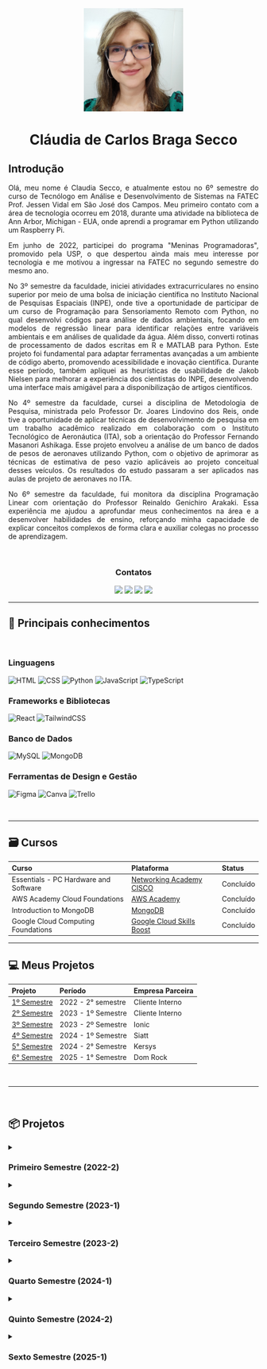 <Div align="center" >

<img align="center" src="/docs/ClaudiaCBS2.jpg" alt="Foto do Perfil" width="200"/>

# Cláudia de Carlos Braga Secco

</Div>

## Introdução

<Div align="justify" >

Olá, meu nome é Claudia Secco, e atualmente estou no 6º semestre do curso de Tecnólogo em Análise e Desenvolvimento de Sistemas na FATEC Prof. Jessen Vidal em São José dos Campos. Meu primeiro contato com a área de tecnologia ocorreu em 2018, durante uma atividade na biblioteca de Ann Arbor, Michigan - EUA, onde aprendi a programar em Python utilizando um Raspberry Pi.

Em junho de 2022, participei do programa "Meninas Programadoras", promovido pela USP, o que despertou ainda mais meu interesse por tecnologia e me motivou a ingressar na FATEC no segundo semestre do mesmo ano.

No 3º semestre da faculdade, iniciei atividades extracurriculares no ensino superior por meio de uma bolsa de iniciação científica no Instituto Nacional de Pesquisas Espaciais (INPE), onde tive a oportunidade de participar de um curso de Programação para Sensoriamento Remoto com Python, no qual desenvolvi códigos para análise de dados ambientais, focando em modelos de regressão linear para identificar relações entre variáveis ambientais e em análises de qualidade da água. Além disso, converti rotinas de processamento de dados escritas em R e MATLAB para Python. Este projeto foi fundamental para adaptar ferramentas avançadas a um ambiente de código aberto, promovendo acessibilidade e inovação científica. Durante esse período, também apliquei as heurísticas de usabilidade de Jakob Nielsen para melhorar a experiência dos cientistas do INPE, desenvolvendo uma interface mais amigável para a disponibilização de artigos científicos.

No 4º semestre da faculdade, cursei a disciplina de Metodologia de Pesquisa, ministrada pelo Professor Dr. Joares Lindovino dos Reis, onde tive a oportunidade de aplicar técnicas de desenvolvimento de pesquisa em um trabalho acadêmico realizado em colaboração com o Instituto Tecnológico de Aeronáutica (ITA), sob a orientação do Professor Fernando Masanori Ashikaga. Esse projeto envolveu a análise de um banco de dados de pesos de aeronaves utilizando Python, com o objetivo de aprimorar as técnicas de estimativa de peso vazio aplicáveis ao projeto conceitual desses veículos. Os resultados do estudo passaram a ser aplicados nas aulas de projeto de aeronaves no ITA. 

No 6º semestre da faculdade, fui monitora da disciplina Programação Linear com orientação do Professor Reinaldo Genichiro Arakaki. Essa experiência me ajudou a aprofundar meus conhecimentos na área e a desenvolver habilidades de ensino, reforçando minha capacidade de explicar conceitos complexos de forma clara e auxiliar colegas no processo de aprendizagem.

</Div>

<br />

<Div align="center" >

### Contatos

<a href = "https://github.com/ClaudiaCBS" target="_blank"><img src="https://img.shields.io/badge/github-%23121011.svg?style=for-the-badge&logo=github&logoColor=white" target="_blank"></a>
<a href= "https://www.linkedin.com/in/cl%C3%A1udia-cbs-649572293/" target="_blank"><img src="https://img.shields.io/badge/-LinkedIn-%230077B5?style=for-the-badge&logo=linkedin&logoColor=white" target="_blank"></a>
<a href = "mailto:claudiacarlosbsecco@gmail.com"><img src="https://img.shields.io/badge/Gmail-D14836?style=for-the-badge&logo=gmail&logoColor=white" target="_blank"></a>
<a href = "http://lattes.cnpq.br/2409093699467903"><img src="https://img.shields.io/badge/CNPq-Lattes-blue?style=for-the-badge" target="_blank"></a>

</Div>

<hr />

## :pencil: Principais conhecimentos

<br />

### **Linguagens**

![HTML](https://img.shields.io/badge/HTML5-E34F26?style=for-the-badge&logo=html5&logoColor=white)
![CSS](https://img.shields.io/badge/CSS3-1572B6?style=for-the-badge&logo=css3&logoColor=white)
![Python](https://img.shields.io/badge/Python-FFD43B?style=for-the-badge&logo=python&logoColor=blue)
![JavaScript](https://img.shields.io/badge/JavaScript-323330?style=for-the-badge&logo=javascript&logoColor=F7DF1E)
![TypeScript](https://img.shields.io/badge/TypeScript-007ACC?style=for-the-badge&logo=typescript&logoColor=white)

### **Frameworks e Bibliotecas**

![React](https://img.shields.io/badge/React-20232A?style=for-the-badge&logo=react&logoColor=61DAFB)
![TailwindCSS](https://img.shields.io/badge/Tailwind_CSS-38B2AC?style=for-the-badge&logo=tailwind-css&logoColor=white)

### **Banco de Dados**

![MySQL](https://img.shields.io/badge/MySQL-005C84?style=for-the-badge&logo=mysql&logoColor=white)
![MongoDB](https://img.shields.io/badge/MongoDB-47A248?style=for-the-badge&logo=mongodb&logoColor=white)

### **Ferramentas de Design e Gestão**

![Figma](https://img.shields.io/badge/Figma-F24E1E?style=for-the-badge&logo=figma&logoColor=white)
![Canva](https://img.shields.io/badge/Canva-%2300C4CC.svg?&style=for-the-badge&logo=Canva&logoColor=white)
![Trello](https://img.shields.io/badge/Trello-0052CC?style=for-the-badge&logo=trello&logoColor=white)

<br>

---

## :card_file_box: Cursos

| Curso                                 | Plataforma                                                                                 | Status       |
| :------------------------------------ | :----------------------------------------------------------------------------------------- | :----------- |
| Essentials - PC Hardware and Software | [Networking Academy CISCO](https://www.netacad.com/courses/it-essentials?courseLang=en-US) | Concluído    |
| AWS Academy Cloud Foundations         | [AWS Academy](https://aws.amazon.com/pt/training/awsacademy/)                              | Concluído    |
| Introduction to MongoDB               | [MongoDB](https://learn.mongodb.com/learning-paths/introduction-to-mongodb)                | Concluído    |
| Google Cloud Computing Foundations    | [Google Cloud Skills Boost](https://www.cloudskillsboost.google/)                          | Concluído    |

---

## :computer: Meus Projetos

| Projeto                                                     | Período            | Empresa Parceira |
| :---------------------------------------------------------- | :----------------- | :--------------- |
| [1º Semestre](https://github.com/ClaudiaCBS/API_01_SEMESTE) | 2022 - 2° semestre | Cliente Interno  |
| [2º Semestre](https://github.com/ClaudiaCBS/API_02_SEMESTE) | 2023 - 1º Semestre | Cliente Interno  |
| [3º Semestre](https://github.com/ClaudiaCBS/API_03_SEMESTE) | 2023 - 2º Semestre | Ionic            |
| [4º Semestre](https://github.com/ClaudiaCBS/API_04_SEMESTE) | 2024 - 1º Semestre | Siatt            |
| [5° Semestre](https://github.com/ClaudiaCBS/API_05_SEMESTE) | 2024 - 2° Semestre | Kersys           |
| [6° Semestre](https://github.com/FATEC-FULLSTACK/API6)      | 2025 - 1° Semestre | Dom Rock         |

<br />

---

<br>

## :package: Projetos

<details><summary><h3>Primeiro Semestre (2022-2)</h3></summary>

<Div align="justify" >

> [Link para a API do 1º Semestre](https://github.com/ClaudiaCBS/API_01_SEMESTE)

No 1º semestre do curso, desenvolvemos um projeto em parceria com o Professor Antonio Egydio São Thiago Graça da FATEC, atuando como cliente interno. O problema identificado era que o processo de controle de equipamentos com problemas de hardware e/ou software na instituição era manual, levando a desorganização, dificuldades em rastrear os defeitos e atrasos na manutenção. A solução proposta foi criar um sistema web para o Controle de Ordens de Serviço, automatizando o processo de registro de equipamentos com problemas de hardware e/ou software. O sistema também incluiu a criação de um mapa de localização (layout) com uma legenda para identificar possíveis defeitos.

Para o gerenciamento eficiente do projeto, utilizamos um repositório no GitHub, o que permitiu o controle de versionamento e o acompanhamento colaborativo do desenvolvimento.

No aspecto técnico, foram utilizadas linguagens como Python e JavaScript, além de tecnologias web como HTML5 e CSS3. O desenvolvimento foi suportado pelos frameworks Flask e Bootstrap, que facilitaram a construção e estilização da aplicação.

</Div>

### Tecnologias utilizadas

<br>
   
<img width="50 rem" src="https://cdn.jsdelivr.net/gh/devicons/devicon/icons/figma/figma-original.svg"/> Figma

> Utilizado para desenvolver o protótipo apresentado ao cliente.

<img width="50 rem" src="https://cdn.jsdelivr.net/gh/devicons/devicon/icons/vscode/vscode-original.svg"/> VScode

> Utilizado para o desenvolvimento do código de todo o projeto.

<img width="50 rem" src="https://cdn.jsdelivr.net/gh/devicons/devicon/icons/html5/html5-original.svg"/> HTML

> Utilizado HTML no projeto para criar a estrutura do sistema web para o controle de ordens de serviço.

<img width="50 rem" src="https://cdn.jsdelivr.net/gh/devicons/devicon/icons/css3/css3-original.svg"/> CSS

> Utilizamos o CSS para estilizar, para melhorar a apresentação visual de nossas páginas criadas com HTML. Com o CSS, conseguimos controlar cores, fontes e layout.

<img width="50 rem" src="https://cdn.jsdelivr.net/gh/devicons/devicon/icons/github/github-original.svg"/> Github

> Utilizamos o GitHub para a hospedagem do código-fonte, facilitando o trabalho em equipe, oferecendo controle de versão eficiente e permitindo o gerenciamento dos colaboradores.

<img width="50 rem" src="https://cdn.jsdelivr.net/gh/devicons/devicon/icons/python/python-original.svg"/> Python

> Utilizamos o Python devido à sua simplicidade e facilidade de aprendizado, especialmente para iniciantes. Implementamos o uso de Python para permitir que o usuário abra um chamado para reportar problemas em equipamentos com mau funcionamento.

<img width="50 rem" src="https://cdn.jsdelivr.net/gh/devicons/devicon/icons/javascript/javascript-original.svg"/> JavaScript

> Utilizamos JavaScript para implementar a funcionalidade de layout editável dos laboratórios, permitindo que os usuários ajustem a disposição dos equipamentos e identifiquem visualmente os locais com defeitos de hardware ou software de forma interativa.

</br>

### Demonstração do Projeto

<img src="/docs/projeto01.gif/" alt="Demonstração do Projeto" style="zoom: 150%;" />

### Contribuições

<Div align="justify" >

Neste projeto, integrei o time de desenvolvimento back-end, onde criei funções para atualizar as especificações dos computadores em uma determinada sala. Minha contribuição foi integrá-la à interface HTML, permitindo que os usuários possam modificar informações como o sistema operacional, o processador e a memória RAM diretamente na página web.

</Div>

### Hard Skills

- Desenvolvimento WEB (Utilizando SQL e Python)

> Sei fazer com autonomia.

- Controle de versionamento (GIT e GITHUB)

> Sei fazer com autonomia.

### Soft Skills

- Comunicação

> Durante as reuniões diárias (dailys), desenvolvi a habilidade de comunicar de forma clara as dificuldades que estava enfrentando no desenvolvimento, buscando soluções em equipe. A troca constante de feedback com os colegas me ajudou a melhorar a execução das minhas tarefas e a manter o alinhamento com os objetivos do projeto. Durante a primeira sprint do projeto, informei a equipe sobre os impedimentos que enfrentava para a execução da minha tarefa, permitindo que fossem tomadas as devidas ações corretivas de forma rápida e colaborativa.

- Trabalho em equipe

> Trabalhar em equipe foi essencial neste projeto. A cooperação com a equipe permitiu que eu concluísse minhas tarefas com sucesso, sempre contando com a ajuda dos demais para superar desafios. Por exemplo, a ajuda de um colega mais experiente foi fundamental para a execução de minhas tarefas, permitindo a conclusão da minha tarefa e me ajudando a aprender novas abordagens para resolver problemas técnicos.

</details>

<details><summary><h3>Segundo Semestre (2023-1)</h3></summary>

<Div align="justify" >

> [Link para a API do 2º Semestre](https://github.com/ClaudiaCBS/API_02_SEMESTE)

No 2º semestre do curso, desenvolvemos um projeto em parceria com o Professor Giuliano Araujo Bertoti da FATEC, atuando como cliente interno. O problema identificado era que o processo de controle das atividades avaliativas dos professores de uma escola estadual era manual e sujeito a erros, o que dificultava a organização e a visualização do desempenho dos alunos. A solução proposta foi desenvolver um programa desktop em Java para automatizar o controle de atividades avaliativas. O sistema foi projetado para gerenciar o cadastro de turmas e alunos, registrar instrumentos avaliativos, calcular médias de notas e fornecer uma interface gráfica intuitiva para facilitar a visualização do desempenho dos alunos.

Para o gerenciamento do desenvolvimento, utilizamos a metodologia ágil Scrum e um repositório no GitHub, o que permitiu o controle eficiente das versões e a colaboração contínua da equipe.

No aspecto técnico, utilizamos Java para a implementação das funcionalidades e Swing para a construção da interface gráfica.

</Div>

### Tecnologias utilizadas

<br>
   
<img width="50 rem" src="https://cdn.jsdelivr.net/gh/devicons/devicon/icons/figma/figma-original.svg"/> Figma

> Utilizado para desenvolver o protótipo apresentado ao cliente.

<img width="50 rem" src="https://cdn.jsdelivr.net/gh/devicons/devicon/icons/java/java-original.svg"/> Java

> Utilizamos Java para a criação do programa desktop.

<img src="/docs/netbeans.png/" alt="NetBeans" width="50 rem"/> Apache NetBeans

> Utilizado Apache NetBeans como IDE para o desenvolvimento do código de todo o projeto.

<img width="50 rem" src="https://cdn.jsdelivr.net/gh/devicons/devicon/icons/mysql/mysql-original.svg"/> MySQL

> Utilizado para o armazenamento e consulta de dados do sistema.

<img width="50 rem" src="https://cdn.jsdelivr.net/gh/devicons/devicon/icons/github/github-original.svg"/> Github

> Utilizado GitHub para a hospedagem do código-fonte, facilitando o trabalho em equipe, oferecendo controle de versão eficiente e permitindo o gerenciamento dos colaboradores.

</br>

### Demonstração do Projeto

https://user-images.githubusercontent.com/90930885/229379236-2301d570-b1f4-48e0-b01a-85aa8f1229b3.mp4

### Contribuições

<Div align="justify" >

Neste projeto, atuei como Product Owner, sendo responsável pela comunicação direta com o cliente, o Professor Giuliano Araujo Bertoti, garantindo que as necessidades do projeto fossem compreendidas e alinhadas com a equipe de desenvolvimento. Além disso, trabalhei na implementação das telas internas do sistema, criando o layout das interfaces para a edição de turmas, alunos e atividades avaliativas. Meu papel envolveu a definição estratégica da disposição dos botões e demais elementos visuais, assegurando uma organização clara e intuitiva, facilitando a navegação e aprimorando a usabilidade do sistema.

</Div>

### Hard Skills

- Desenvolvimento Desktop (Java)

> Conhecimento básico em desenvolvimento de aplicações Java Desktop e adquiri familiaridade com o uso do NetBeans como ambiente de desenvolvimento integrado.

- Utilização de um SGBD e bancos de dados relacionais (MySQL)

> Conhecimento básico em consultas, criação e manipulação de tabelas, inserção de dados.

- Controle de versionamento (GIT e GITHUB)

> Sei fazer com autonomia.

### Soft Skills

- Autonomia

> Desenvolvi minha autonomia ao assumir maior responsabilidade pelo projeto e tomar decisões de forma independente. Como Product Owner, uma de minhas atribuições era garantir que os requisitos do cliente fossem compreendidos pela equipe e implementados corretamente. Em um momento específico, percebi que o projeto estava travado devido à falta de clareza sobre as necessidades do cliente. Tomei a iniciativa de me comunicar diretamente com o cliente para esclarecer esses pontos críticos, e em seguida, reuni a equipe para revisar o escopo e ajustar o planejamento, garantindo o progresso contínuo do projeto.

- Comunicação

> Minhas habilidades de comunicação foram aprimoradas no papel de Product Owner, onde precisei transmitir claramente os requisitos do cliente à equipe, além de negociar ajustes e priorizar funcionalidades conforme o andamento do projeto. Em uma das reuniões, enfrentei um desafio de negociação com o cliente, pois ele solicitou mudanças que impactariam o cronograma. Nessa ocasião, fui capaz de mediar a situação, ajustando o escopo sem comprometer as expectativas do cliente ou o prazo, garantindo um entendimento mútuo entre todas as partes envolvidas.

- Organização

> Desenvolvida ao dividir e gerenciar minhas responsabilidades no projeto. Como Product Owner, precisei ser bem organizada para estruturar corretamente o Backlog do Produto, priorizando funcionalidades e dividindo tarefas conforme as necessidades do projeto. Além disso, organizei as sprints de forma estratégica, assegurando que as entregas seguissem o cronograma estabelecido, facilitando o acompanhamento do progresso e a alocação eficiente dos recursos da equipe.

</details>

<details><summary><h3>Terceiro Semestre (2023-2)</h3></summary>

<Div align="justify" >

> [Link para a API do 3º Semestre](https://github.com/ClaudiaCBS/API_03_SEMESTE)

No 3º semestre do curso, desenvolvemos um projeto em parceria com a Ionic Health, uma empresa que oferece tecnologias remotas para automatizar, monitorar e realizar teleoperações no setor de saúde. O problema apresentado foi a necessidade de uma plataforma centralizada para gerenciar, monitorar e documentar os processos regulatórios essenciais da empresa, o que dificultava a eficiência e a rastreabilidade dessas atividades. A solução proposta foi desenvolver uma sofisticada plataforma web que permitiria à empresa gerenciar todos os seus processos regulatórios em um único sistema, proporcionando uma interface de usuário intuitiva e amigável.

A plataforma incluiria funcionalidades como gestão de processos regulatórios, monitoramento em tempo real, documentação completa, acompanhamento de prazos, notificações e lembretes, geração de relatórios e análises, controle de acesso, segurança de dados, colaboração entre equipes, integração com ferramentas externas, auditoria, rastreabilidade e histórico de alterações.

Para o gerenciamento do projeto, utilizamos a metodologia ágil Scrum e um repositório no GitHub, o que permitiu um controle eficiente das versões e a colaboração contínua da equipe.

No aspecto técnico, utilizamos tecnologias como PostgreSQL, Node.js, JavaScript e Tailwind.

</Div>

### Tecnologias utilizadas

<br>
   
<img width="50 rem" src="https://cdn.jsdelivr.net/gh/devicons/devicon/icons/figma/figma-original.svg"/> Figma

> Utilizado para desenvolver o protótipo apresentado ao cliente.

<img width="50 rem" src="https://cdn.jsdelivr.net/gh/devicons/devicon/icons/vscode/vscode-original.svg"/> VScode

> Utilizado para o desenvolvimento do código de todo o projeto.

<img width="50 rem" src="https://cdn.jsdelivr.net/gh/devicons/devicon/icons/html5/html5-original.svg"/> HTML

> Utilizado para estruturar o conteúdo da plataforma web, definindo a organização dos elementos e a semântica das páginas.

<img width="50 rem" src="https://github.com/apiFatec/API-3-Semestre-Ionic/assets/112169639/8f7699b6-4ee3-4bfb-a761-f79faa45049d"/> Tailwind

> Utilizado para estilizar a aplicação de forma rápida e eficiente, permitindo a criação de interfaces responsivas e personalizadas por meio de classes utilitárias.

<img width="50 rem" src="https://cdn.jsdelivr.net/gh/devicons/devicon/icons/github/github-original.svg"/> Github

> Utilizamos o GitHub para a hospedagem do código-fonte, facilitando o trabalho em equipe, oferecendo controle de versão eficiente e permitindo o gerenciamento dos colaboradores.

<img width="50 rem" src="https://cdn.jsdelivr.net/gh/devicons/devicon/icons/typescript/typescript-original.svg"/> TypeScript

> Utilizamos para fornecer tipagem estática ao JavaScript, melhorando a manutenção do código e reduzindo erros durante o desenvolvimento.

<img width="50 rem" src="https://cdn.jsdelivr.net/gh/devicons/devicon/icons/nodejs/nodejs-original-wordmark.svg"/> Node.Js

> Utilizado para desenvolver o back-end da aplicação, permitindo a criação de APIs e a gestão do servidor de forma eficiente.

<img width="50 rem" src="https://cdn.jsdelivr.net/gh/devicons/devicon/icons/postgresql/postgresql-original-wordmark.svg"/> PostgreSQL

> Utilizado como sistema de gerenciamento de banco de dados, garantindo o armazenamento seguro e eficiente das informações dos processos regulatórios.

### Demonstração do Projeto

<img src="/docs/projeto03.gif/" alt="Demonstração do Projeto" style="zoom: 150%;" />

### Contribuições

<Div align="justify" >

Neste projeto, pela segunda vez, atuei como Product Owner, sendo responsável pela comunicação direta com o representante da empresa Ionic Health. Essa foi a minha primeira experiência real de trabalhar diretamente com uma empresa, e enfrentei o desafio de atender às demandas de um cliente exigente. Minha principal responsabilidade foi garantir que as necessidades do cliente fossem compreendidas e alinhadas com a equipe de desenvolvimento, facilitando a comunicação entre as partes. Além disso, contribuí para o desenvolvimento do back-end do sistema, implementando funções que permitiram a gestão de tarefas essenciais. Minha atuação incluiu a criação de métodos para a finalização de tarefas e a recuperação de informações detalhadas sobre elas. Trabalhei em estreita colaboração com a equipe para garantir que as consultas ao banco de dados fossem eficientes, proporcionando aos usuários acesso rápido e organizado às informações relevantes sobre os processos regulatórios.

</Div>

### Hard Skills

- Desenvolvimento Web (TypeScript, Node.js)

> Conhecimento intermediário em desenvolvimento de aplicações web, com foco na utilização de TypeScript e Node.js para construção de APIs e serviços back-end.

- Uso de Banco de Dados Relacional (PostgreSQL)

> Possuo conhecimento aceitável, sabendo criar tabelas, fazer consultar e montar esquemas.

- Controle de versionamento (GIT e GITHUB)

> Sei fazer com autonomia.

### Soft Skills

- Comunicação

> Minhas habilidades de comunicação foram aprimoradas ao atuar pela segunda vez como Product Owner, o que me deu coragem para conversar com um cliente de uma empresa real. Precisei transmitir claramente os requisitos do cliente à equipe e negociar ajustes e priorizar funcionalidades conforme o andamento do projeto. Uma experiência marcante foi a reunião que tivemos dentro da própria empresa Ionic Health, no Parque Tecnológico (localizado ao lado da faculdade), a convite do Elias Simões. Nessa reunião, enfrentei um desafio de negociação, pois o cliente estava exigindo que trabalhássemos com tecnologias que não eram abordadas naquele ano letivo e, por essa razão, não poderiam ser implementadas no projeto. Fui capaz de mediar a situação, ajustando o escopo sem comprometer as expectativas do cliente ou o prazo, garantindo um entendimento mútuo entre todas as partes envolvidas.

- Organização

> Minha organização foi relevante para o sucesso do projeto, especialmente na gestão de tarefas e prazos. Como Product Owner, o fato de estar trabalhando com uma empresa real me exigiu ter conversas bem mais frequentes com a equipe, o que tornou a organização ainda mais crucial para garantir que todos estivessem alinhados. Por exemplo, estabeleci uma estrutura clara para o backlog do produto e organizei as sprints de forma estratégica, assegurando que a equipe seguisse o cronograma definido. Essa abordagem não apenas facilitou o acompanhamento do progresso, mas também ajudou a equipe a manter o foco nas prioridades do cliente, o que foi essencial para melhorar a eficiência geral do trabalho.

- Proatividade

> A proatividade foi alcançada no contato constante com o cliente, antecipando dúvidas e ajustando as demandas de acordo com o feedback recebido. Por exemplo, na terceira sprint, propus reuniões regulares e diálogos abertos para garantir que a entrega estivesse sempre alinhada com as expectativas da empresa Ionic Health. Além disso, me dediquei a aprender e aplicar as tecnologias usadas no projeto, como PostgreSQL, JavaScript e Tailwind, realizando pesquisas frequentes para aprimorar o desenvolvimento da equipe e implementar a metodologia SCRUM de maneira eficiente. Esse comprometimento permitiu identificar soluções rápidas e assegurar que o projeto atendesse aos requisitos do cliente.

</details>

<details><summary><h3>Quarto Semestre (2024-1)</h3></summary>

<Div align="justify" >

> [Link para a API do 4º Semestre](https://github.com/ClaudiaCBS/API_04_SEMESTE)

No 4º semestre do curso, desenvolvemos um projeto em parceria com a SIATT, uma empresa brasileira especializada no desenvolvimento e fabricação de munições guiadas de precisão. O problema apresentado foi a dificuldade da empresa em organizar o agendamento de reuniões, uma vez que suas equipes se tornaram maiores e mais dispersas no contexto pós-pandemia. Antes, o controle do agendamento era feito no Excel, o que exigia a presença de um funcionário dedicado a essa tarefa, sobrecarregando-o e tornando o processo ineficiente. A solução proposta foi o desenvolvimento de um Portal de Agendamento de Reuniões que centralizaria informações de diferentes fontes, permitindo agendar reuniões de diversas categorias (presenciais, online e híbridas) com diferentes níveis de permissão. O portal visava automatizar o processo, reduzindo o tempo gasto tanto no agendamento quanto na preparação das reuniões, e apresentando um formulário pré-preenchido para as atas.
Para o gerenciamento do projeto, utilizamos a metodologia ágil Scrum e o GitHub como repositório de código-fonte, o que facilitou a integração do trabalho em equipe e o controle de versões durante o desenvolvimento.
No aspecto técnico, utilizamos as seguintes tecnologias: Figma para o design das interfaces, MySQL como banco de dados relacional, React para o desenvolvimento do front-end, Tailwind para a estilização, NestJS e Node.js para o back-end, e TypeScript para garantir a tipagem segura e robusta do código.

</Div>

### Tecnologias utilizadas

<br>
   
<img width="50 rem" src="https://cdn.jsdelivr.net/gh/devicons/devicon/icons/figma/figma-original.svg"/> Figma

> Utilizado para desenvolver o protótipo apresentado ao cliente.

<img width="50 rem" src="https://cdn.jsdelivr.net/gh/devicons/devicon/icons/vscode/vscode-original.svg"/> VScode

> Utilizado para o desenvolvimento do código de todo o projeto.

<img width="50 rem" src="https://cdn.jsdelivr.net/gh/devicons/devicon@latest/icons/react/react-original.svg"/> React

> Utilizado para criar interfaces de usuário dinâmicas e reutilizáveis, facilitando a construção de componentes interativos e a gestão do estado da aplicação de forma eficiente.

<img width="50 rem" src="https://github.com/apiFatec/API-3-Semestre-Ionic/assets/112169639/8f7699b6-4ee3-4bfb-a761-f79faa45049d"/> Tailwind

> Utilizado para estilizar a aplicação de forma rápida e eficiente.

<img width="50 rem" src="https://cdn.jsdelivr.net/gh/devicons/devicon/icons/github/github-original.svg"/> Github

> Utilizamos o GitHub para a hospedagem do código-fonte, facilitando o trabalho em equipe, oferecendo controle de versão eficiente e permitindo o gerenciamento dos colaboradores.

<img width="50 rem" src="https://cdn.jsdelivr.net/gh/devicons/devicon/icons/typescript/typescript-original.svg"/> TypeScript

> Utilizamos para fornecer tipagem estática ao JavaScript, melhorando a manutenção do código e reduzindo erros durante o desenvolvimento.

<img width="50 rem" src="https://cdn.jsdelivr.net/gh/devicons/devicon/icons/nodejs/nodejs-original-wordmark.svg"/> Node.Js

> Utilizado para desenvolver o back-end da aplicação, gerenciando requisições e conectando-se ao banco de dados, garantindo a lógica de negócio e o processamento de dados.

<img width="50 rem" src="https://cdn.jsdelivr.net/gh/devicons/devicon@latest/icons/nestjs/nestjs-original.svg"/> NestJS

> Utilizado como framework para construir a arquitetura do back-end, facilitando a implementação de APIs robustas e escaláveis com um design modular.

<img width="50 rem" src="https://cdn.jsdelivr.net/gh/devicons/devicon@latest/icons/mysql/mysql-original-wordmark.svg"/> MySQL

> Utilizado como sistema de gerenciamento de banco de dados relacional para armazenar e gerenciar dados de forma estruturada, permitindo consultas eficientes e integridade dos dados.

### Demonstração do Projeto

[Assista ao vídeo no YouTube](https://www.youtube.com/watch?v=7FhvYs1fNTE).

### Contribuições

<Div align="justify" >

Neste projeto, atuei pela primeira vez como Scrum Master, sendo responsável por facilitar as práticas ágeis dentro da equipe, promovendo a colaboração e garantindo que todos os membros estivessem alinhados com os objetivos do projeto. Minha função incluía a condução das reuniões diárias, a remoção de impedimentos que pudessem atrapalhar o progresso da equipe e a promoção de um ambiente onde todos se sentissem à vontade para compartilhar suas ideias e preocupações. Além das minhas responsabilidades como Scrum Master, contribui para o desenvolvimento de componentes essenciais da aplicação. Um dos principais componentes que implementei foi um campo numérico, que permite a entrada de dados de forma intuitiva. Este campo conta com um rótulo personalizado e um input que aceita exclusivamente valores numéricos, facilitando a interação do usuário e a atualização dinâmica das informações. Outra parte significativa do meu trabalho foi a lógica de edição das informações sobre salas, onde desenvolvi uma interface que permite aos usuários visualizar e modificar dados cruciais, como identificação, endereço e ocupação máxima. Essa abordagem assegura que as atualizações sejam refletidas imediatamente, proporcionando uma experiência fluida e eficiente.

</Div>

### Hard Skills

- Desenvolvimento Web (TypeScript, Node.js, React, Tailwind)

> Conhecimento intermediário em desenvolvimento de aplicações web, com foco na utilização de TypeScript, Node.js, React e Tailwind para construção de interfaces e APIs.

- Uso de Banco de Dados Relacional (MySQL)

> Conhecimento desejável, sabendo criar tabelas, fazer consultar e montar esquemas.

- Controle de versionamento (GIT e GITHUB)

> Sei fazer com autonomia.

### Soft Skills

- Comunicação e Trabalho em Equipe

> Ao atuar como Scrum Master, desenvolvi habilidades de comunicação e trabalho em equipe ao promover a colaboração e garantir que todos os membros estivessem alinhados com os objetivos do projeto. Conduzi reuniões diárias, esclareci dúvidas e removi impedimentos que poderiam atrapalhar o progresso. Um exemplo foi o apoio a um membro da equipe que enfrentava dificuldades para trabalhar de forma autônoma. Por meio de diálogo constante e incentivo, consegui fazer com que ele se sentisse mais engajado e confiante, o que resultou em uma maior participação nas atividades e no fortalecimento da dinâmica da equipe.

</details>

<details><summary><h3>Quinto Semestre (2024-2)</h3></summary>

<Div align="justify" >

> [Link para a API do 5º Semestre](https://github.com/ClaudiaCBS/API_05_SEMESTE)

No 5º semestre do curso, desenvolvemos o ClimaMonitor, um projeto em parceria com a empresa Kersys, especializada em soluções tecnológicas para o setor agrícola. O problema apresentado foi a necessidade de uma ferramenta que facilitasse o monitoramento de condições climáticas por produtores rurais, especialmente em regiões com conectividade limitada à internet. A solução proposta foi o desenvolvimento de um aplicativo móvel que oferece dados precisos de temperatura e pluviometria, ajudando no gerenciamento eficiente de lavouras. O ClimaMonitor inclui funcionalidades como a exibição de gráficos interativos com dados históricos e atuais de temperatura e precipitação, envio de notificações para alertas climáticos críticos, como tempestades ou secas prolongadas, e o cadastro de lavouras e tipos de cultivo, permitindo a personalização das informações exibidas. O aplicativo também foi projetado para operar offline, garantindo acessibilidade em áreas com baixa conectividade, além de contar com alta segurança de dados para a proteção das informações sensíveis dos usuários.

Para o gerenciamento do projeto, utilizamos a metodologia ágil Scrum, com um repositório no GitHub para controle de versão e colaboração eficiente.

No aspecto técnico, o sistema foi desenvolvido com tecnologias modernas, como TypeScript e JavaScript, e framework como React Native para a interface. A persistência de dados foi implementada com o MongoDB, utilizado como banco de dados principal quando há conexão com a internet, e o WatermelonDB, que permite o armazenamento e gerenciamento de dados offline, garantindo flexibilidade, eficiência e acessibilidade em áreas com baixa conectividade.

</Div>

### Tecnologias utilizadas

<br>
   
<img width="50 rem" src="https://cdn.jsdelivr.net/gh/devicons/devicon/icons/figma/figma-original.svg"/> Figma

> Utilizado para desenvolver o protótipo apresentado ao cliente.

<img width="50 rem" src="https://cdn.jsdelivr.net/gh/devicons/devicon/icons/vscode/vscode-original.svg"/> VScode

> Utilizado para o desenvolvimento do código de todo o projeto.

<img width="50 rem" src="https://cdn.jsdelivr.net/gh/devicons/devicon/icons/react/react-original.svg"/> React-Native

> Usado para a construção da interface do sistema e do aplicativo móvel, garantindo interatividade e responsividade.

<img width="50 rem" src="https://cdn.jsdelivr.net/gh/devicons/devicon/icons/typescript/typescript-original.svg"/> TypeScript

> Utilizamos para fornecer tipagem estática ao JavaScript, melhorando a manutenção do código e reduzindo erros durante o desenvolvimento.

<img width="50 rem" src="https://cdn.jsdelivr.net/gh/devicons/devicon/icons/github/github-original.svg"/> Github

> Utilizamos o GitHub para a hospedagem do código-fonte, facilitando o trabalho em equipe, oferecendo controle de versão eficiente e permitindo o gerenciamento dos colaboradores.

<img width="50 rem" src="https://cdn.jsdelivr.net/gh/devicons/devicon/icons/mongodb/mongodb-original-wordmark.svg"/> MongDB

> Banco de dados utilizado para a persistência de dados quando há conexão com a internet, devido à sua flexibilidade e escalabilidade.

<img src="/docs/watermelondb.png/" alt="WatermelonDB" width="50 rem"/> WatermelonDB

> Implementado para o armazenamento e gerenciamento de dados em modo offline, garantindo a funcionalidade do aplicativo em áreas com baixa conectividade.

### Demonstração do Projeto

[Assista ao vídeo no YouTube](https://www.youtube.com/watch?v=cXbXq8ZWd0A).

### Contribuições

<Div align="justify" >

Neste projeto, atuei pela segunda vez como Scrum Master, o que tem sido uma experiência muito enriquecedora no gerenciamento de equipes e organização de processos. Além disso, também fui responsável pelo desenvolvimento de duas páginas importantes: a página de cadastro de usuário e a página de notificações.
Na página de cadastro, implementei a criação de uma tela onde o usuário pode inserir seu e-mail e senha para registro. Utilizei o React Native para a construção da interface. Quando o usuário clica em "Cadastrar", o sistema verifica se os campos obrigatórios estão preenchidos e, em seguida, realiza o processo de cadastro do usuário. Se o cadastro for bem-sucedido, os campos são limpos e o usuário recebe um alerta de sucesso. Caso contrário, um erro é exibido. A página foi estilizada para garantir uma interface organizada e responsiva.
Na página de notificações, implementei a lógica e o layout para exibir os alertas de temperatura e pluviometria para os usuários. O código se conecta a um serviço que retorna os alertas do dia, os quais são apresentados na interface por meio de cartões interativos. Cada notificação exibe o nome do cultivo e os detalhes dos alertas de temperatura e pluviometria. Também configurei um modal que permite ao usuário fechar as notificações quando desejado. Além disso, implementei o estilo para garantir que a visualização fosse intuitiva e alinhada ao restante da aplicação.
Por fim, para além do desenvolvimento técnico, também trabalhei na criação do manual do usuário do aplicativo. O documento foi elaborado com uma linguagem clara e acessível, contendo instruções detalhadas sobre o uso de todas as funcionalidades do aplicativo, além de incluir imagens para facilitar a compreensão. 


</Div>

### Hard Skills

- Desenvolvimento Mobile (React Native)

> Conhecimento intermediário no desenvolvimento de aplicativos móveis, com ênfase na criação de interfaces intuitivas e responsivas.

- Banco de Dados Não Relacional (MongoDB)

> Capacidade de projetar esquemas, realizar consultas e implementar soluções eficientes para o armazenamento de dados.

- Controle de versionamento (GIT e GITHUB)

> Sei fazer com autonomia.

### Soft Skills

- Trabalho em Equipe

> Um desafio que enfrentei na primeira sprint do projeto foi a chegada de um novo membro na equipe. Para integrá-lo de forma eficiente, precisei explicar o formato de trabalho da equipe e a dinâmica que havíamos estabelecido nas sprints dos projetos anteriores. Isso envolveu uma série de reuniões e chamadas no Discord, nas quais forneci orientações práticas e esclareci dúvidas. Depois de várias interações, o novo membro conseguiu ganhar autonomia para desenvolver suas atividades com mais confiança. Esse processo me ensinou a ser paciente e a ter clareza ao passar informações, assegurando que todos estivessem alinhados com os objetivos do grupo.

- Organização

> Ao atuar como Scrum Master pela terceira vez, ganhei mais experiência para dividir as tarefas de maneira mais estratégica. Um exemplo claro disso aconteceu na segunda sprint, quando enfrentamos um problema crítico com o banco de dados CouchDB, que se tornou obsoleto. Precisamos migrar todo o projeto para o banco de dados WatermelonDB, o que gerou incompatibilidade com o React-Native Expo. Esse desafio exigiu a remoção de tudo o que estava utilizando o Expo, um trabalho complexo que envolveu reorganizar diversas partes do projeto para garantir que a entrega fosse feita a tempo. Esse processo me forçou a ser ainda mais precisa na alocação de recursos e no acompanhamento das atividades para que conseguíssemos cumprir o prazo de entrega.

- Comunicação

> Na terceira sprint, me deparei com uma situação semelhante à que vivenciei no 4º semestre, quando um membro da equipe estava desmotivado e enfrentava dificuldades com sua carga de trabalho na faculdade. Isso afetava sua participação nas atividades do projeto, então tive que atuar diretamente para incentivá-lo. Conversei bastante com ele, ouvi suas dificuldades e, com um diálogo constante, consegui motivá-lo a continuar e a se engajar mais no trabalho em equipe. Esse apoio resultou em uma maior confiança por parte dele e em um retorno significativo ao progresso das tarefas. Esse episódio me ajudou a aprimorar ainda mais minhas habilidades de comunicação, pois foi necessário entender não só as questões do projeto, mas também o estado emocional e as motivações de um colega de equipe.

- Proatividade

> Ao longo do desenvolvimento do projeto, identifiquei que uma das áreas em que eu mais precisava crescer era no domínio do React-Native. Sabia que, para contribuir de forma eficaz e atender as demandas do projeto, seria necessário me aprofundar nessa tecnologia. Decidi, então, estudar sozinha para conseguir trabalhar com essa tecnologia, mesmo sabendo que seria um processo desafiador. Investi tempo aprendendo e praticando, enfrentando dificuldades técnicas, mas o esforço foi muito gratificante. Esse processo me motivou a continuar avançando nas minhas habilidades de desenvolvimento e a ser mais independente na resolução de problemas, sem depender sempre da ajuda de outros membros da equipe. Esse impulso me ajudou a evoluir tanto em termos técnicos quanto na minha capacidade de tomar a iniciativa. Essas situações demonstram o quanto o trabalho em equipe, a comunicação eficiente, a organização e a proatividade foram essenciais para o sucesso do projeto, e como eu evoluí nessas áreas ao longo das sprints.

</details>


<details><summary><h3>Sexto Semestre (2025-1)</h3></summary>

<Div align="justify" >

> [Link para a API do 6º Semestre](https://github.com/FATEC-FULLSTACK/API6)

No 6º semestre do curso, desenvolvemos a Plataforma de Treinamento de IA, um projeto inovador que visa aprimorar modelos de linguagem (LLMs) por meio de feedback humano estruturado. O problema central abordado foi a falta de ferramentas eficientes para avaliação e comparação de respostas geradas por diferentes LLMs (como OpenAI e Gemini), especialmente em critérios como coerência, veracidade e segurança. A solução proposta é uma plataforma web onde usuários podem enviar perguntas, comparar respostas de múltiplos modelos, avaliá-las com base em métricas específicas e contribuir para o treinamento contínuo dos sistemas via Aprendizado por Reforço com Feedback Humano (RLHF).

Para o gerenciamento do projeto, utilizamos a metodologia Scrum, com integração entre Jira e GitHub para rastreamento de tarefas e versionamento de código. A arquitetura técnica combinou Vue.js no front-end, Python com FastAPI e LangChain no back-end, e MongoDB como banco de dados principal, além de integração com bancos vetoriais para recuperação eficiente de informações.

</Div>

### Tecnologias utilizadas

<br>
   
<img width="50 rem" src="https://cdn.jsdelivr.net/gh/devicons/devicon/icons/figma/figma-original.svg"/> Figma

> Utilizado para desenvolver o protótipo apresentado ao cliente.

<img width="50 rem" src="https://cdn.jsdelivr.net/gh/devicons/devicon/icons/vscode/vscode-original.svg"/> VScode

> Utilizado para o desenvolvimento do código de todo o projeto.

<img width="50 rem" src="https://cdn.jsdelivr.net/gh/devicons/devicon@latest/icons/vuejs/vuejs-original.svg"/> Vue.js          

> Framework front-end para construção de interfaces dinâmicas.

<img width="50 rem" src="https://cdn.jsdelivr.net/gh/devicons/devicon@latest/icons/python/python-original.svg"/> Python

> Linguagem principal do back-end.

<img width="50 rem" src="https://cdn.jsdelivr.net/gh/devicons/devicon@latest/icons/fastapi/fastapi-original.svg"/> FastAPI

> Framework para construção de APIs rápidas e escaláveis.

<img src="/docs/langchain.png/" alt="LangChain" width="50 rem"/> LangChain

> Integração com modelos de linguagem e RAG (Retrieval-Augmented Generation).

<img width="50 rem" src="https://cdn.jsdelivr.net/gh/devicons/devicon/icons/mongodb/mongodb-original-wordmark.svg"/> MongDB

> Banco de dados utilizado para a persistência de dados quando há conexão com a internet, devido à sua flexibilidade e escalabilidade.

<img width="50 rem" src="https://cdn.jsdelivr.net/gh/devicons/devicon/icons/github/github-original.svg"/> Github

> Utilizamos o GitHub para a hospedagem do código-fonte, facilitando o trabalho em equipe, oferecendo controle de versão eficiente e permitindo o gerenciamento dos colaboradores.

<img width="50 rem" src="https://cdn.jsdelivr.net/gh/devicons/devicon@latest/icons/jira/jira-original.svg"/> Jira

> Gerenciamento ágil de tarefas e sprints.

### Demonstração do Projeto

[Assista ao vídeo no YouTube](https://www.youtube.com/watch?v=cXbXq8ZWd0A).

### Contribuições

<Div align="justify" >

Neste projeto, atuei pela terceira vez como Scrum Master, aprofundando minha experiência na gestão de equipes ágeis e na resolução de desafios complexos. Um dos principais obstáculos enfrentados foi a divisão inadequada de tarefas já na primeira sprint, quando um desenvolvedor assumiu a tarefa de outro colega sem comunicação prévia, mesmo com as atribuições claramente definidas no Jira. Quando o membro original terminou suas atividades designadas, precisei comunicar que sua tarefa principal havia sido "roubada" e já estava concluída por outro. Isso não apenas sobrecarregou o desenvolvedor afetado – que precisou assumir uma nova tarefa de última hora – mas também comprometeu a confiança no processo. Com diplomacia, reajustei as responsabilidades e reforcei a importância de respeitar as assignments do Jira, transformando o incidente em um aprendizado sobre transparência para toda a equipe.  
Outro momento crítico foi um conflito interno envolvendo um novo integrante da equipe. Após fazer uma pergunta no chat do grupo e não receber respostas, ele interpretou o silêncio como rejeição, chegando a temer ser "demitido" do projeto e me procurou para pedir desligamento. Intermediando a situação, expliquei que a dinâmica da equipe era naturalmente menos ativa em comunicações assíncronas, mas que isso não refletia descontentamento com seu trabalho. Organizei uma conversa em grupo para realinhar expectativas e estimulei a equipe a adotar um canal dedicado para dúvidas, o que restaurou a confiança do membro.  
Na segunda sprint, o problema de tarefas mal atribuídas ressurgiu, mesmo com as labels do Jira indicando responsáveis. Convoquei uma reunião extraordinária para reafirmar os fluxos de trabalho, destacando que mudanças nas assignments deveriam ser comunicadas antecipadamente no Discord e aprovadas por mim. Paralelamente, dediquei tempo significativo para capacitar a equipe nos padrões de commit e na estratégia de branches, criando tutoriais e me reunindo com cada membro da equipe para garantir que as integrações entre GitHub e Jira ocorressem sem erros.  
Um imprevisto crítico ocorreu quando um desenvolvedor adoeceu e não conseguiu entregar suas tarefas. Para garantir que o MVP (mínimo produto viável) combinado com o cliente fosse entregue no prazo, mobilizei a equipe em uma rápida renegociação interna. Identifiquei os membros com capacidade para absorver as tarefas pendentes sem comprometer suas próprias metas, redistribuindo as atividades com base nas habilidades disponíveis. Essa intervenção não apenas salvou a sprint, mas também fortaleceu o espírito colaborativo do time.
Embora minha atuação tenha sido focada em gestão, contribuí indiretamente para o produto ao documentar processos críticos, como o manual de uso do Jira para novos membros, e ao facilitar a comunicação entre desenvolvedores e o Product Owner, assegurando que os requisitos fossem entendidos por todos. Essas experiências reforçaram minha capacidade de liderar sob pressão e transformar conflitos em oportunidades de melhoria para a equipe.

</Div>

### Hard Skills

- Gestão Ágil (Scrum/Jira)

> Domínio avançado na condução de cerimônias e resolução de impedimentos em equipes multidisciplinares.

- Versionamento (Git/GitHub)

> Implementação de estratégias de branch e integração com ferramentas de gestão.

- Documentação de Processos

> Criação de manuais e diretrizes para padronização do trabalho em equipe.

### Soft Skills

- Mediação de Conflitos

> Habilidade para identificar tensões e facilitar diálogos produtivos. Ao acolher o novo membro que se sentiu excluído, conduzi diálogos individuais e em grupo para restaurar a confiança. Expliquei a dinâmica da equipe sem invalidar seus sentimentos, resultando em sua permanência e integração.

- Comunicação Assertiva

> Estabeleci regras claras após os problemas de tarefas 'roubadas', criando um fluxo de aprovação via Discord para mudanças no Jira. Isso reduziu conflitos em 100% nas sprints seguintes.

- Resiliência

> Capacidade de lidar com situações adversas (como realocação de tarefas sob pressão) sem comprometer o cronograma. Garanti a entrega do MVP mesmo com dois imprevistos críticos: desalinhamento de tarefas e ausência por doença, mantendo a equipe focada nas prioridades do cliente.

- Empatia

> Sensibilidade para entender as dificuldades individuais dos membros e adaptar a abordagem de gestão. Percebi a insegurança do novo membro antes que ela se tornasse crítica, oferecendo suporte individual e ajustando processos para inclusão (ex.: canal de dúvidas dedicado).

</details>
